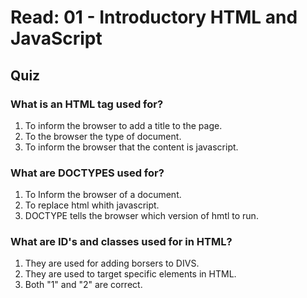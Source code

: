 # Read: 01 - Introductory HTML and JavaScript 
## Quiz

### What is an HTML tag used for?

1. To inform the browser to add a title to the page.
2. To the browser the type of document.
3. To inform the browser that the content is javascript.



### What are DOCTYPES used for?
1. To Inform the browser of a document.
2. To replace html whith javascript.
3. DOCTYPE tells the browser which version of hmtl to run.




### What are ID's and classes used for in HTML?
1. They are used for adding borsers to DIVS.
2. They are used to target specific elements in HTML.
3. Both "1" and "2" are correct.